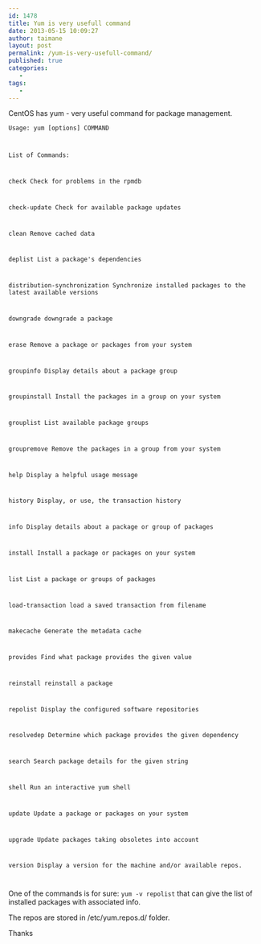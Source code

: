 ```yaml
---
id: 1478
title: Yum is very usefull command
date: 2013-05-15 10:09:27
author: taimane
layout: post
permalink: /yum-is-very-usefull-command/
published: true
categories:
   -
tags:
   -
---
```

CentOS has yum - very useful command for package management.

<code>Usage: yum [options] COMMAND

List of Commands:

check          Check for problems in the rpmdb
check-update   Check for available package updates
clean          Remove cached data
deplist        List a package's dependencies
distribution-synchronization Synchronize installed packages to the latest available versions
downgrade      downgrade a package
erase          Remove a package or packages from your system
groupinfo      Display details about a package group
groupinstall   Install the packages in a group on your system
grouplist      List available package groups
groupremove    Remove the packages in a group from your system
help           Display a helpful usage message
history        Display, or use, the transaction history
info           Display details about a package or group of packages
install        Install a package or packages on your system
list           List a package or groups of packages
load-transaction load a saved transaction from filename
makecache      Generate the metadata cache
provides       Find what package provides the given value
reinstall      reinstall a package
repolist       Display the configured software repositories
resolvedep     Determine which package provides the given dependency
search         Search package details for the given string
shell          Run an interactive yum shell
update         Update a package or packages on your system
upgrade        Update packages taking obsoletes into account
version        Display a version for the machine and/or available repos.
</code>

One of the commands is for sure: <code>yum -v repolist</code> that can give the list of installed packages with associated info.
The repos are stored in /etc/yum.repos.d/ folder.

Thanks  

